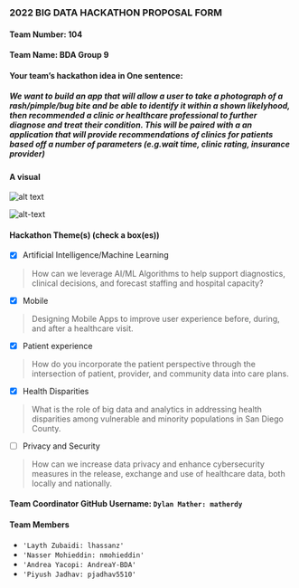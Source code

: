 ### 2022 BIG DATA HACKATHON PROPOSAL FORM

#### Team Number: 104  

#### Team Name: BDA Group 9    
  
#### Your team’s hackathon idea in One sentence:
##### We want to build an app that will allow a user to take a photograph of a rash/pimple/bug bite and be able to identify it within a shown likelyhood, then recommended a clinic or healthcare professional to further diagnose and treat their condition.  This will be paired with a an application that will provide recommendations of clinics for patients based off a number of parameters (e.g.wait time, clinic rating, insurance provider)


#### A visual
![alt text](https://user-images.githubusercontent.com/89554353/194730899-2fc96a36-ac87-4171-ad92-caa32adbd404.png)

![alt-text](https://user-images.githubusercontent.com/112354938/194730918-54715705-0d8d-4347-add3-76273ac16c0a.png)


#### Hackathon Theme(s) (check a box(es))
- [X] Artificial Intelligence/Machine Learning 
> How can we leverage AI/ML Algorithms to help support diagnostics, clinical decisions, and forecast staffing and hospital capacity?
- [X] Mobile
> Designing Mobile Apps to improve user experience before, during, and after a healthcare visit.
- [X] Patient experience
> How do you incorporate the patient perspective through the intersection of patient, provider, and community data into care plans.
- [X] Health Disparities
> What is the role of big data and analytics in addressing health disparities among vulnerable and minority populations in San Diego County.
- [ ] Privacy and Security
> How can we increase data privacy and enhance cybersecurity measures in the release, exchange and use of healthcare data, both locally and nationally.

#### Team Coordinator GitHub Username: `Dylan Mather: matherdy`

#### Team Members 
- `'Layth Zubaidi: lhassanz'`
- `'Nasser Mohieddin: nmohieddin'`
- `'Andrea Yacopi: AndreaY-BDA'`
- `'Piyush Jadhav: pjadhav5510'`
